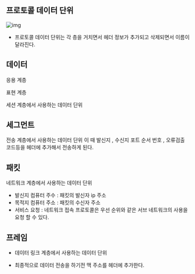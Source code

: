 ## 프로토콜 데이터 단위

![img](D:\SSAFY\CS-Study-taegyu\content\네트워크\img\870px-OSI_Model_v1.svg.png)



- 프로토콜 데이터 단위는 각 층을 거치면서 헤더 정보가 추가되고 삭제되면서 이름이 달라진다.

## 데이터 

응용 계층

표현 계층

세션 계층에서 사용하는 데이터 단위



## 세그먼트

전송 계층에서 사용하는 데이터 단위 이 때 발신지 , 수신지 포트 순서 번호 , 오류검출 코드등을 헤더에 추가해서 전송하게 된다.



## 패킷

네트워크 계층에서 사용하는 데이터 단위

- 발신지 컴퓨터 주수 : 패킷의 발신자 ip 주소
- 목적지 컴퓨터 주소 : 패킷의 수신자 주소
- 서비스 요청 : 네트워크 접속 프로토콜은 우선 순위와 같은 서브 네트워크의 사용을 요청 할 수 있다.

## 프레임

- 데이터 링크 계층에서 사용하는 데이터 단위

- 최종적으로 데이터 전송을 하기전 맥 주소를 헤더에 추가한다.

   